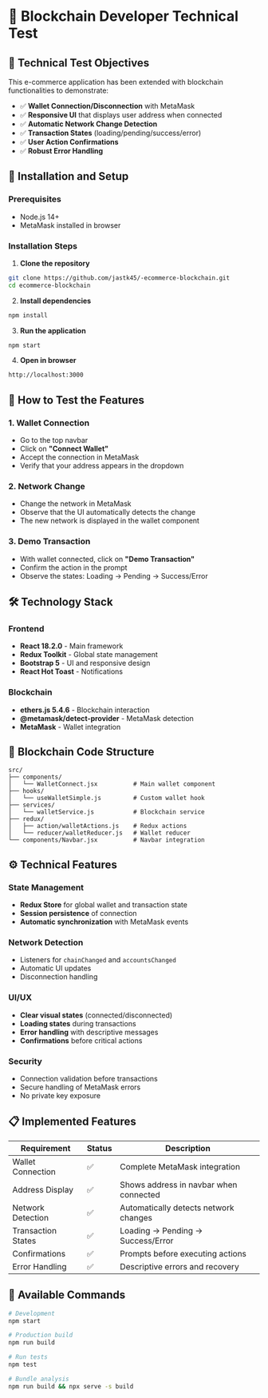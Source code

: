 # 🔗 Blockchain Developer Technical Test

## 🎯 Technical Test Objectives

This e-commerce application has been extended with blockchain functionalities to demonstrate:

- ✅ **Wallet Connection/Disconnection** with MetaMask
- ✅ **Responsive UI** that displays user address when connected
- ✅ **Automatic Network Change Detection**
- ✅ **Transaction States** (loading/pending/success/error)
- ✅ **User Action Confirmations**
- ✅ **Robust Error Handling**

## 🚀 Installation and Setup

### Prerequisites
- Node.js 14+
- MetaMask installed in browser

### Installation Steps

1. **Clone the repository**
```bash
git clone https://github.com/jastk45/-ecommerce-blockchain.git
cd ecommerce-blockchain
```

2. **Install dependencies**
```bash
npm install
```

3. **Run the application**
```bash
npm start
```

4. **Open in browser**
```bash
http://localhost:3000
```

## 🧪 How to Test the Features

### 1. Wallet Connection
- Go to the top navbar
- Click on **"Connect Wallet"**
- Accept the connection in MetaMask
- Verify that your address appears in the dropdown

### 2. Network Change
- Change the network in MetaMask
- Observe that the UI automatically detects the change
- The new network is displayed in the wallet component

### 3. Demo Transaction
- With wallet connected, click on **"Demo Transaction"**
- Confirm the action in the prompt
- Observe the states: Loading → Pending → Success/Error

## 🛠️ Technology Stack

### Frontend
- **React 18.2.0** - Main framework
- **Redux Toolkit** - Global state management
- **Bootstrap 5** - UI and responsive design
- **React Hot Toast** - Notifications

### Blockchain
- **ethers.js 5.4.6** - Blockchain interaction
- **@metamask/detect-provider** - MetaMask detection
- **MetaMask** - Wallet integration

## 📁 Blockchain Code Structure

```
src/
├── components/
│   └── WalletConnect.jsx          # Main wallet component
├── hooks/
│   └── useWalletSimple.js         # Custom wallet hook
├── services/
│   └── walletService.js           # Blockchain service
├── redux/
│   ├── action/walletActions.js    # Redux actions
│   └── reducer/walletReducer.js   # Wallet reducer
└── components/Navbar.jsx          # Navbar integration
```

## ⚙️ Technical Features

### State Management
- **Redux Store** for global wallet and transaction state
- **Session persistence** of connection
- **Automatic synchronization** with MetaMask events

### Network Detection
- Listeners for `chainChanged` and `accountsChanged`
- Automatic UI updates
- Disconnection handling

### UI/UX
- **Clear visual states** (connected/disconnected)
- **Loading states** during transactions
- **Error handling** with descriptive messages
- **Confirmations** before critical actions

### Security
- Connection validation before transactions
- Secure handling of MetaMask errors
- No private key exposure

## 📋 Implemented Features

| Requirement | Status | Description |
|-------------|--------|-------------|
| Wallet Connection | ✅ | Complete MetaMask integration |
| Address Display | ✅ | Shows address in navbar when connected |
| Network Detection | ✅ | Automatically detects network changes |
| Transaction States | ✅ | Loading → Pending → Success/Error |
| Confirmations | ✅ | Prompts before executing actions |
| Error Handling | ✅ | Descriptive errors and recovery |

## 🔧 Available Commands

```bash
# Development
npm start

# Production build
npm run build

# Run tests
npm test

# Bundle analysis
npm run build && npx serve -s build
```

